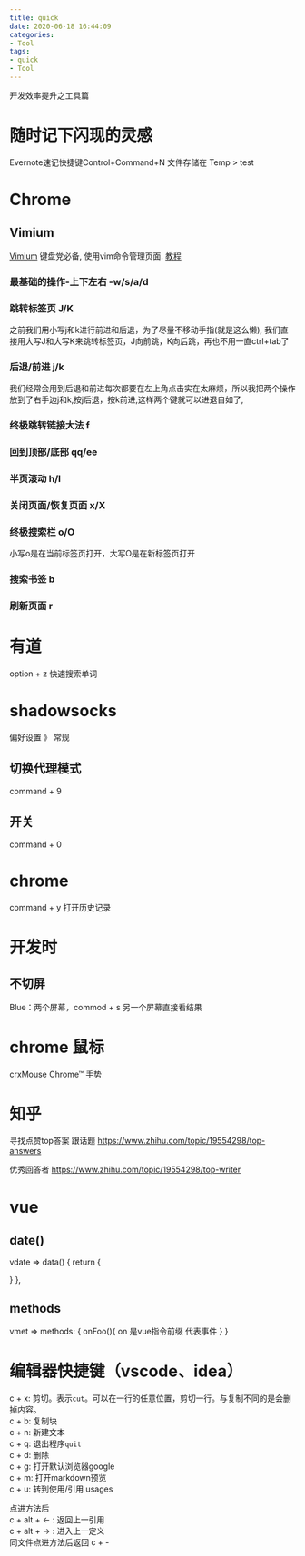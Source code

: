 ```yaml
---
title: quick
date: 2020-06-18 16:44:09
categories:
- Tool
tags:
- quick
- Tool
---
```


开发效率提升之工具篇

# 随时记下闪现的灵感
Evernote速记快捷键Control+Command+N
文件存储在 Temp > test

# Chrome
## Vimium
[Vimium](https://chrome.google.com/webstore/detail/vimium/dbepggeogbaibhgnhhndojpepiihcmeb) 键盘党必备, 使用vim命令管理页面.
[教程](https://www.jianshu.com/p/849d6b21e02e)

### 最基础的操作-上下左右 -w/s/a/d

### 跳转标签页 J/K
之前我们用小写j和k进行前进和后退，为了尽量不移动手指(就是这么懒), 我们直接用大写J和大写K来跳转标签页，J向前跳，K向后跳，再也不用一直ctrl+tab了

### 后退/前进 j/k
我们经常会用到后退和前进每次都要在左上角点击实在太麻烦，所以我把两个操作放到了右手边j和k,按j后退，按k前进,这样两个键就可以进退自如了,

### 终极跳转链接大法 f

### 回到顶部/底部 qq/ee

### 半页滚动 h/l

### 关闭页面/恢复页面  x/X

### 终极搜索栏  o/O
小写o是在当前标签页打开，大写O是在新标签页打开

### 搜索书签  b

### 刷新页面  r

# 有道
option + z 快速搜索单词

# shadowsocks
偏好设置 》 常规
## 切换代理模式
command + 9

## 开关
command + 0

# chrome
command + y 打开历史记录

# 开发时
## 不切屏
Blue：两个屏幕，commod + s 另一个屏幕直接看结果

# chrome 鼠标
crxMouse Chrome™ 手势

# 知乎
寻找点赞top答案
跟话题
https://www.zhihu.com/topic/19554298/top-answers

优秀回答者
https://www.zhihu.com/topic/19554298/top-writer

# vue
## date()
vdate => 
data() {
  return {
    
  }
},

## methods
vmet =>
methods: {
  onFoo(){
    on 是vue指令前缀  代表事件
  }
}

# 编辑器快捷键（vscode、idea）
c + x: 剪切。表示`cut`。可以在一行的任意位置，剪切一行。与复制不同的是会删掉内容。  
c + b: 复制块  
c + n: 新建文本  
c + q: 退出程序`quit`  
c + d: 删除  
c + g: 打开默认浏览器google  
c + m: 打开markdown预览  
c + u: 转到使用/引用 usages

点进方法后  
c + alt + <- : 返回上一引用  
c + alt + -> : 进入上一定义  
同文件点进方法后返回
c + -


